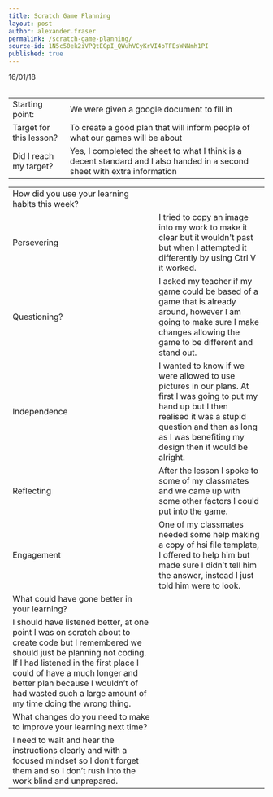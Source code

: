 ```yaml
---
title: Scratch Game Planning
layout: post
author: alexander.fraser
permalink: /scratch-game-planning/
source-id: 1N5c50ek2iVPQtEGpI_QWuhVCyKrVI4bTFEsWNNmh1PI
published: true
---
```

<table>
  16/01/18
</table>


<table>
  <tr>
    <td>Starting point:</td>
    <td>We were given a google document to fill in</td>
  </tr>
  <tr>
    <td>Target for this lesson?</td>
    <td>To create a good plan that will inform people of what our games will be about</td>
  </tr>
  <tr>
    <td>Did I reach my target? </td>
    <td>Yes, I completed the sheet to what I think is a decent standard and I also handed in a second sheet with extra information</td>
  </tr>
</table>


<table>
  <tr>
    <td>How did you use your learning habits this week?</td>
    <td></td>
  </tr>
  <tr>
    <td>Persevering</td>
    <td>I tried to copy an image into my work to make it clear but it wouldn't past but when I attempted it differently by using Ctrl V it worked.</td>
  </tr>
  <tr>
    <td>Questioning?</td>
    <td>I asked my teacher if my game could be based of a game that is already around, however I am going to make sure I make changes allowing the game to be different and stand out.</td>
  </tr>
  <tr>
    <td>Independence</td>
    <td>I wanted to know if we were allowed to use pictures in our plans. At first I was going to put my hand up but I then realised it was a stupid question and then as long as I was benefiting my design then it would be alright.</td>
  </tr>
  <tr>
    <td>Reflecting</td>
    <td>After the lesson I spoke to some of my classmates and we came up with some other factors I could put into the game.</td>
  </tr>
  <tr>
    <td>Engagement</td>
    <td>One of my classmates needed some help making a copy of hsi file template, I offered to help him but made sure I didn’t tell him the answer, instead I just told him were to look.</td>
  </tr>
  <tr>
    <td>What could have gone better in your learning?</td>
    <td></td>
  </tr>
  <tr>
    <td>I should have listened better, at one point I was on scratch about to create code but I remembered we should just be planning not coding. If I had listened in the first place I could of have a much longer and better plan because I wouldn’t of had wasted such a large amount of my time doing the wrong thing.  </td>
    <td></td>
  </tr>
  <tr>
    <td>What changes do you need to make to improve your learning next time?</td>
    <td></td>
  </tr>
  <tr>
    <td>I need to wait and hear the instructions clearly and with a focused mindset so I don’t forget them and so I don’t rush into the work blind and unprepared.  </td>
    <td></td>
  </tr>
</table>


